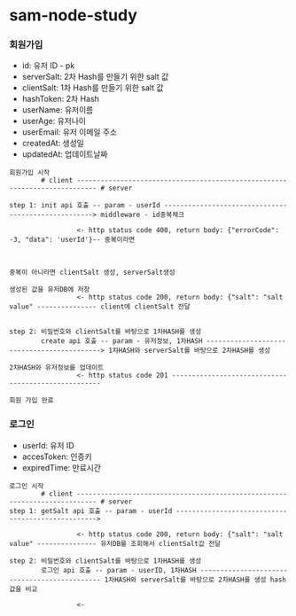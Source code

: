 # sam-node-study

### 회원가입

*  id: 유저 ID - pk
*  serverSalt: 2차 Hash를 만들기 위한 salt 값
*  clientSalt: 1차 Hash를 만들기 위한 salt 값
*  hashToken: 2차 Hash
*  userName: 유저이름
*  userAge: 유저나이
*  userEmail: 유저 이메일 주소
*  createdAt: 생성일
*  updatedAt: 업데이트날짜

```
회원가입 시작
        # client --------------------------------------------------------------------------- # server

step 1: init api 호출 -- param - userId ----------------------------------------------------> middleware - id중복체크
                                                                               
                 <- http status code 400, return body: {"errorCode": -3, "data": 'userId'}-- 중복이라면
                 
                 
                                                                                             중복이 아니라면 clientSalt 생성, serverSalt생성
                                                                                             생성된 값을 유저DB에 저장
                 <- http status code 200, return body: {"salt": "salt value" --------------- client에 clientSalt 전달


step 2: 비밀번호와 clientSalt를 바탕으로 1차HASH를 생성
        create api 호출 -- param - 유저정보, 1차HASH -------------------------------------------> 1차HASH와 serverSalt를 바탕으로 2차HASH를 생성
                                                                                              2차HASH와 유저정보를 업데이트
                 <- http status code 201 ----------------------------------------------------

회원 가입 완료        
```

### 로그인

* userId: 유저 ID 
* accesToken: 인증키
* expiredTime: 만료시간

```
로그인 시작
        # client --------------------------------------------------------------------------- # server
step 1: getSalt api 호출 -- param - userId --------------------------------------------------> 
        
                 <- http status code 200, return body: {"salt": "salt value" --------------- 유저DB를 조회해서 clientSalt값 전달

step 2: 비밀번호와 clientSalt를 바탕으로 1차HASH를 생성
        로그인 api 호출 -- param - userID, 1차HASH --------------------------------------------- 1차HASH와 serverSalt를 바탕으로 2차HASH를 생성 hash 값을 비교
        
                 <- 
